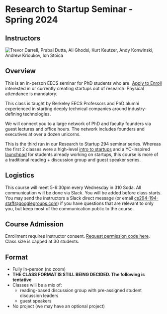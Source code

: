# Research to Startup Seminar - Spring 2024

## Instructors

![Trevor Darrell, Prabal Dutta, Ali Ghodsi, Kurt Keutzer, Andy Konwinski,
Andrew Krioukov, Ion Stoica](images/instructors-research-to-startup-sp24.png)

## Overview

<div class="apply-button" style="float:right">
<a href="https://forms.gle/nQg1vmNfGFcCMfp97">Apply to Enroll</a>
</div>

<p class="float: left">
This is an in-person EECS seminar for PhD students who are interested in or
currently creating startups out of research. Physical attendance is mandatory.
</p>

<p>
This class is taught by Berkeley EECS Professors and PhD alumni experienced in
starting deeply technical companies around industry-defining technologies.
</p>

We will connect you to a large network of PhD and faculty founders via guest
lectures and office hours. The network includes founders and executives at over
a dozen unicorns.

This is the third run in our Research to Startup 294 seminar series. Whereas
the first 2 classes were a high-level [intro to startups](/intro-sp22) and a
YC-inspired [launchpad](/launchpad-sp23) for students already working on startups,
this course is more of a traditional reading + discussion group and guest speaker
series.

## Logistics

This course will meet 5-6:30pm every Wednesday in 310 Soda. All communication
will be done via Slack. You will be added before class starts. You may send the
instructors a Slack direct message (or email cs294-194-staff@googlegroups.com)
if you have questions that are relevant to only you, but keep most of the
communication public to the course.

## Course Admission

Enrollment requires instructor consent. [Request permission code
here](https://forms.gle/nQg1vmNfGFcCMfp97). Class size is capped at 30
students.

## Format

* Fully In-person (no zoom)
* <b>THE CLASS FORMAT IS STILL BEING DECIDED. The following is tentative</b>
* Classes will be a mix of:
    * reading-based discussion group with pre-assigned student discussion leaders
    * guest speakers
* No project (we may have an optional project)

